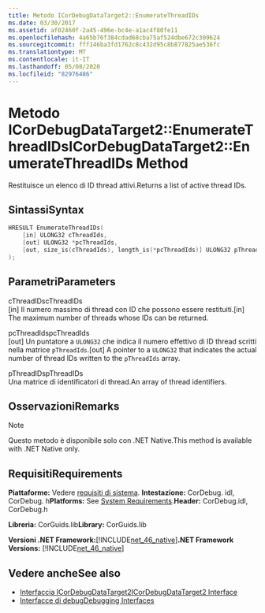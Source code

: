 ```yaml
---
title: Metodo ICorDebugDataTarget2::EnumerateThreadIDs
ms.date: 03/30/2017
ms.assetid: af02460f-2a45-496e-bc4e-a1ac4f80fe11
ms.openlocfilehash: 4a65b76f384cdad68cba75af524dbe672c309624
ms.sourcegitcommit: fff146ba3fd1762c8c432d95c8b877825ae536fc
ms.translationtype: MT
ms.contentlocale: it-IT
ms.lasthandoff: 05/08/2020
ms.locfileid: "82976486"
---
```

# <a name="icordebugdatatarget2enumeratethreadids-method"></a><span data-ttu-id="7b242-102">Metodo ICorDebugDataTarget2::EnumerateThreadIDs</span><span class="sxs-lookup"><span data-stu-id="7b242-102">ICorDebugDataTarget2::EnumerateThreadIDs Method</span></span>
<span data-ttu-id="7b242-103">Restituisce un elenco di ID thread attivi.</span><span class="sxs-lookup"><span data-stu-id="7b242-103">Returns a list of active thread IDs.</span></span>  
  
## <a name="syntax"></a><span data-ttu-id="7b242-104">Sintassi</span><span class="sxs-lookup"><span data-stu-id="7b242-104">Syntax</span></span>  
  
```cpp  
HRESULT EnumerateThreadIDs(  
    [in] ULONG32 cThreadIds,
    [out] ULONG32 *pcThreadIds,
    [out, size_is(cThreadIds), length_is(*pcThreadIds)] ULONG32 pThreadIds[]  
);  
```  
  
## <a name="parameters"></a><span data-ttu-id="7b242-105">Parametri</span><span class="sxs-lookup"><span data-stu-id="7b242-105">Parameters</span></span>  
 <span data-ttu-id="7b242-106">cThreadIDs</span><span class="sxs-lookup"><span data-stu-id="7b242-106">cThreadIDs</span></span>  
 <span data-ttu-id="7b242-107">[in] Il numero massimo di thread con ID che possono essere restituiti.</span><span class="sxs-lookup"><span data-stu-id="7b242-107">[in] The maximum number of threads whose IDs can be returned.</span></span>  
  
 <span data-ttu-id="7b242-108">pcThreadIds</span><span class="sxs-lookup"><span data-stu-id="7b242-108">pcThreadIds</span></span>  
 <span data-ttu-id="7b242-109">[out] Un puntatore a `ULONG32` che indica il numero effettivo di ID thread scritti nella matrice `pThreadIds`.</span><span class="sxs-lookup"><span data-stu-id="7b242-109">[out] A pointer to a `ULONG32` that indicates the actual number of thread IDs written to the `pThreadIds` array.</span></span>  
  
 <span data-ttu-id="7b242-110">pThreadIDs</span><span class="sxs-lookup"><span data-stu-id="7b242-110">pThreadIDs</span></span>  
 <span data-ttu-id="7b242-111">Una matrice di identificatori di thread.</span><span class="sxs-lookup"><span data-stu-id="7b242-111">An array of thread identifiers.</span></span>  
  
## <a name="remarks"></a><span data-ttu-id="7b242-112">Osservazioni</span><span class="sxs-lookup"><span data-stu-id="7b242-112">Remarks</span></span>  
  
> [!NOTE]
> <span data-ttu-id="7b242-113">Questo metodo è disponibile solo con .NET Native.</span><span class="sxs-lookup"><span data-stu-id="7b242-113">This method is available with .NET Native only.</span></span>  
  
## <a name="requirements"></a><span data-ttu-id="7b242-114">Requisiti</span><span class="sxs-lookup"><span data-stu-id="7b242-114">Requirements</span></span>  
 <span data-ttu-id="7b242-115">**Piattaforme:** Vedere [requisiti di sistema](../../get-started/system-requirements.md). **Intestazione:** CorDebug. idl, CorDebug. h</span><span class="sxs-lookup"><span data-stu-id="7b242-115">**Platforms:** See [System Requirements](../../get-started/system-requirements.md).**Header:** CorDebug.idl, CorDebug.h</span></span>  
  
 <span data-ttu-id="7b242-116">**Libreria:** CorGuids.lib</span><span class="sxs-lookup"><span data-stu-id="7b242-116">**Library:** CorGuids.lib</span></span>  
  
 <span data-ttu-id="7b242-117">**Versioni .NET Framework:**[!INCLUDE[net_46_native](../../../../includes/net-46-native-md.md)]</span><span class="sxs-lookup"><span data-stu-id="7b242-117">**.NET Framework Versions:** [!INCLUDE[net_46_native](../../../../includes/net-46-native-md.md)]</span></span>  
  
## <a name="see-also"></a><span data-ttu-id="7b242-118">Vedere anche</span><span class="sxs-lookup"><span data-stu-id="7b242-118">See also</span></span>

- [<span data-ttu-id="7b242-119">Interfaccia ICorDebugDataTarget2</span><span class="sxs-lookup"><span data-stu-id="7b242-119">ICorDebugDataTarget2 Interface</span></span>](icordebugdatatarget2-interface.md)
- [<span data-ttu-id="7b242-120">Interfacce di debug</span><span class="sxs-lookup"><span data-stu-id="7b242-120">Debugging Interfaces</span></span>](debugging-interfaces.md)

